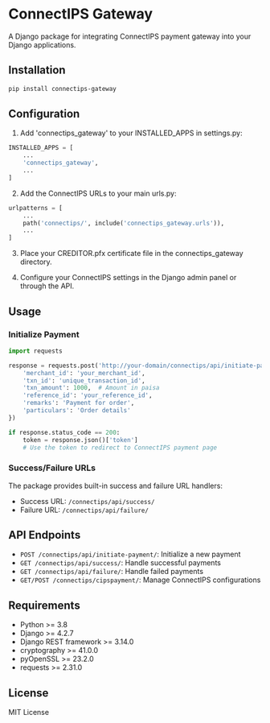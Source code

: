 # ConnectIPS Gateway

A Django package for integrating ConnectIPS payment gateway into your Django applications.

## Installation

```bash
pip install connectips-gateway
```

## Configuration

1. Add 'connectips_gateway' to your INSTALLED_APPS in settings.py:

```python
INSTALLED_APPS = [
    ...
    'connectips_gateway',
    ...
]
```

2. Add the ConnectIPS URLs to your main urls.py:

```python
urlpatterns = [
    ...
    path('connectips/', include('connectips_gateway.urls')),
    ...
]
```

3. Place your CREDITOR.pfx certificate file in the connectips_gateway directory.

4. Configure your ConnectIPS settings in the Django admin panel or through the API.

## Usage

### Initialize Payment

```python
import requests

response = requests.post('http://your-domain/connectips/api/initiate-payment/', {
    'merchant_id': 'your_merchant_id',
    'txn_id': 'unique_transaction_id',
    'txn_amount': 1000,  # Amount in paisa
    'reference_id': 'your_reference_id',
    'remarks': 'Payment for order',
    'particulars': 'Order details'
})

if response.status_code == 200:
    token = response.json()['token']
    # Use the token to redirect to ConnectIPS payment page
```

### Success/Failure URLs

The package provides built-in success and failure URL handlers:

- Success URL: `/connectips/api/success/`
- Failure URL: `/connectips/api/failure/`

## API Endpoints

- `POST /connectips/api/initiate-payment/`: Initialize a new payment
- `GET /connectips/api/success/`: Handle successful payments
- `GET /connectips/api/failure/`: Handle failed payments
- `GET/POST /connectips/cipspayment/`: Manage ConnectIPS configurations

## Requirements

- Python >= 3.8
- Django >= 4.2.7
- Django REST framework >= 3.14.0
- cryptography >= 41.0.0
- pyOpenSSL >= 23.2.0
- requests >= 2.31.0

## License

MIT License
